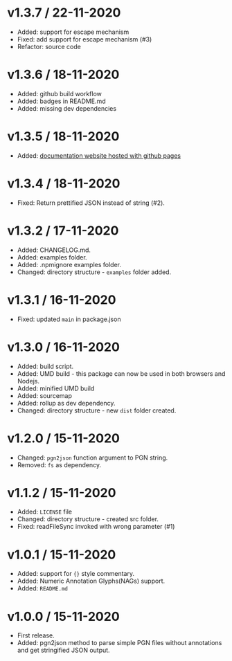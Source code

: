 # v1.3.7 / 22-11-2020
- Added: support for escape mechanism
- Fixed: add support for escape mechanism (#3)
- Refactor: source code

# v1.3.6 / 18-11-2020
- Added: github build workflow
- Added: badges in README.md
- Added: missing dev dependencies

# v1.3.5 / 18-11-2020
- Added: [documentation website hosted with github pages](https://aditya-ds-1806.github.io/Chess-PGN-Parser/)

# v1.3.4 / 18-11-2020
- Fixed:  Return prettified JSON instead of string (#2).

# v1.3.2 / 17-11-2020
- Added: CHANGELOG.md.
- Added: examples folder.
- Added: .npmignore examples folder.
- Changed: directory structure - `examples` folder added.

# v1.3.1 / 16-11-2020
- Fixed: updated `main` in package.json

# v1.3.0 / 16-11-2020
- Added: build script.
- Added: UMD build - this package can now be used in both browsers and Nodejs.
- Added: minified UMD build
- Added: sourcemap
- Added: rollup as dev dependency.
- Changed: directory structure - new `dist` folder created.

# v1.2.0 / 15-11-2020
- Changed: `pgn2json` function argument to PGN string.
- Removed: `fs` as dependency.

# v1.1.2 / 15-11-2020
- Added: `LICENSE` file
- Changed: directory structure - created src folder.
- Fixed: readFileSync invoked with wrong parameter (#1)

# v1.0.1 / 15-11-2020 
- Added: support for `{}` style commentary.
- Added: Numeric Annotation Glyphs(NAGs) support.
- Added: `README.md`

# v1.0.0 / 15-11-2020 
- First release.
- Added: pgn2json method to parse simple PGN files without annotations and get stringified JSON output.